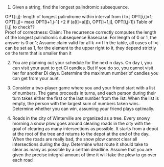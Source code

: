 1. Given a string, find the longest palindromic subsequence.

OPT[i,j]: length of longest palindrome within interval from i to j
OPT[i,i]=1;
OPT[i,j]= max(  OPT[i+1,j-1] +2 if (a[i]=a[j]),
		OPT[i+1,j],
		OPT[i,j-1])
	Table of [i,j] to check??	
Proof of correctness:
Claim: The recurrence correctly computes the length of the longest palindromic subsequence
	Basecase: For length of 0 or 1, the answer is 0 or 1;
 Assume claim valid for all k <= l 
 In the table, all cases of i=j can be set as 1, for the element to the upper right to it, they depend strictly on
 the term that is smaller than it

2. You are planning out your schedule for the next n days. On day i, you can visit your aunt to get Ci candies. But
if you do so, you cannot visit her for another Di days. Determine the maximum number of candies you can get
from your aunt.


3. Consider a two-player game where you and your friend start with a list of numbers. The game proceeds in turns,
and each person during their turn takes either the first or the last number from the list. When the list is empty,
the person with the largest sum of numbers taken wins. Determine whether you can win, assuming your friend
plays optimally.


4. Roads in the city of Winterville are organized as a tree. Every snowy morning a snow plow goes around clearing
roads in the city with the goal of clearing as many intersections as possible. It starts from a depot at the root of
the tree and returns to the depot at the end of the day. When the roads are really bad, the snow plow cannot clear
all intersections during the day. Determine what route it should take to clear as many as possible by a certain
deadline. Assume that you are given the precise integral amount of time it will take the plow to go over each
road

